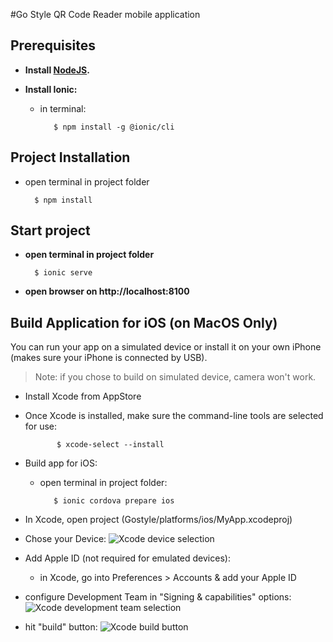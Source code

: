 #Go Style QR Code Reader mobile application


## Prerequisites
- __Install [NodeJS](https://nodejs.org/en/download/).__

- __Install Ionic:__

    - in terminal:
    
             $ npm install -g @ionic/cli
 

## Project Installation
- open terminal in project folder

        $ npm install

## Start project
- __open terminal in project folder__

        $ ionic serve
    
- __open browser on http://localhost:8100__


## Build Application for iOS (on MacOS Only)

You can run your app on a simulated device or install it on your own iPhone (makes sure your iPhone is connected by USB).
>Note: if you chose to build on simulated device, camera won't work.

- Install Xcode from AppStore

- Once Xcode is installed, make sure the command-line tools are selected for use:
    
             $ xcode-select --install
        
- Build app for iOS:
    - open terminal in project folder:

             $ ionic cordova prepare ios

- In Xcode, open project (Gostyle/platforms/ios/MyApp.xcodeproj)

- Chose your Device:
    ![Xcode device selection](https://imgur.com/DxXw2GN.png)

 - Add Apple ID (not required for emulated devices):
 
      - in Xcode, go into Preferences > Accounts & add your Apple ID


- configure Development Team in "Signing & capabilities" options:
![Xcode development team selection](https://imgur.com/dDMiWkl.png)


- hit "build" button:
    ![Xcode build button](https://i.imgur.com/n7B5DZp.png)


